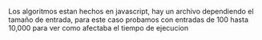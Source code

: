 Los algoritmos estan hechos en javascript, hay un archivo dependiendo el tamaño de entrada, para este caso probamos con entradas de 100 hasta 10,000 para ver como afectaba el tiempo de ejecucion 
